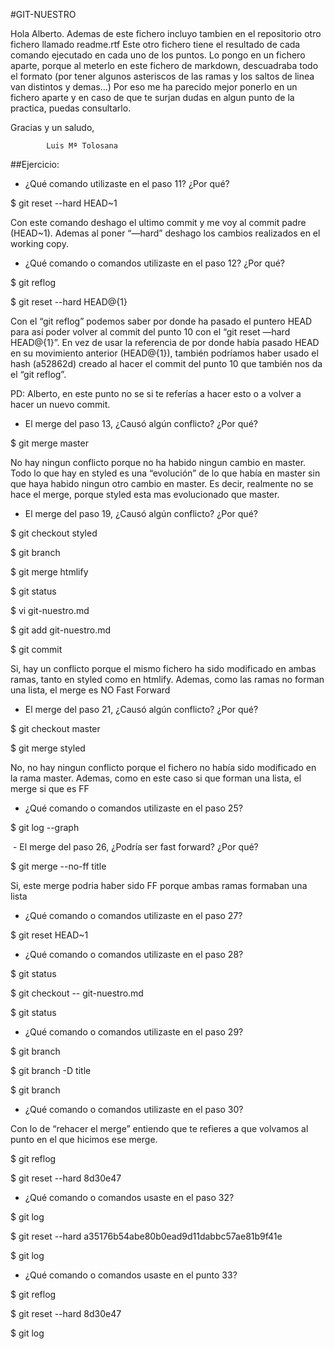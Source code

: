 #GIT-NUESTRO

Hola Alberto. Ademas de este fichero incluyo tambien en el repositorio otro fichero llamado readme.rtf
Este otro fichero tiene el resultado de cada comando ejecutado en cada uno de los puntos. Lo pongo en un fichero aparte, porque al meterlo en este fichero de markdown, descuadraba todo el formato (por tener algunos asteriscos de las ramas y los saltos de linea van distintos y demas...) Por eso me ha parecido mejor ponerlo en un fichero aparte y en caso de que te surjan dudas en algun punto de la practica, puedas consultarlo.

Gracias y un saludo,

			Luis Mª Tolosana

##Ejercicio:					

- ¿Qué comando utilizaste en el paso 11? ¿Por qué?

$ git reset --hard HEAD~1

Con este comando deshago el ultimo commit y me voy al commit padre (HEAD~1). Ademas al poner “—hard” deshago los cambios realizados en el working copy.


- ¿Qué comando o comandos utilizaste en el paso 12? ¿Por qué?

$ git reflog

$ git reset --hard HEAD@{1}

Con el “git reflog” podemos saber por donde ha pasado el puntero HEAD para así poder volver al commit del punto 10 con el “git reset —hard HEAD@{1}”. En vez de usar la referencia de por donde había pasado HEAD en su movimiento anterior (HEAD@{1}), también podríamos haber usado el hash (a52862d) creado al hacer el commit del punto 10 que también nos da el “git reflog”.

PD: Alberto, en este punto no se si te referías a hacer esto o a volver a hacer un nuevo commit.


- El merge del paso 13, ¿Causó algún conflicto? ¿Por qué?

$ git merge master

No hay ningun conflicto porque no ha habido ningun cambio en master. Todo lo que hay en styled es una “evolución” de lo que había en master sin que haya habido ningun otro cambio en master. Es decir, realmente no se hace el merge, porque styled esta mas evolucionado que master.


- El merge del paso 19, ¿Causó algún conflicto? ¿Por qué?

$ git checkout styled

$ git branch

$ git merge htmlify

$ git status

$ vi git-nuestro.md

$ git add git-nuestro.md

$ git commit

Si, hay un conflicto porque el mismo fichero ha sido modificado en ambas ramas, tanto en styled como en htmlify.
Ademas, como las ramas no forman una lista, el merge es NO Fast Forward


- El merge del paso 21, ¿Causó algún conflicto? ¿Por qué?

$ git checkout master

$ git merge styled

No, no hay ningun conflicto porque el fichero no había sido modificado en la rama master. Ademas, como en este caso si que forman una lista, el merge si que es FF


- ¿Qué comando o comandos utilizaste en el paso 25?

$ git log --graph


 - El merge del paso 26, ¿Podría ser fast forward? ¿Por qué?

$ git merge --no-ff title

Si, este merge podria haber sido FF porque ambas ramas formaban una lista


- ¿Qué comando o comandos utilizaste en el paso 27?

$ git reset HEAD~1


- ¿Qué comando o comandos utilizaste en el paso 28?

$ git status

$ git checkout -- git-nuestro.md 

$ git status 


- ¿Qué comando o comandos utilizaste en el paso 29?

$ git branch

$ git branch -D title

$ git branch


- ¿Qué comando o comandos utilizaste en el paso 30?

Con lo de “rehacer el merge” entiendo que te refieres a que volvamos al punto en el que hicimos ese merge.

$ git reflog

$ git reset --hard 8d30e47


- ¿Qué comando o comandos usaste en el paso 32?

$ git log

$ git reset --hard a35176b54abe80b0ead9d11dabbc57ae81b9f41e

$ git log



- ¿Qué comando o comandos usaste en el punto 33?

$ git reflog

$ git reset --hard 8d30e47

$ git log





